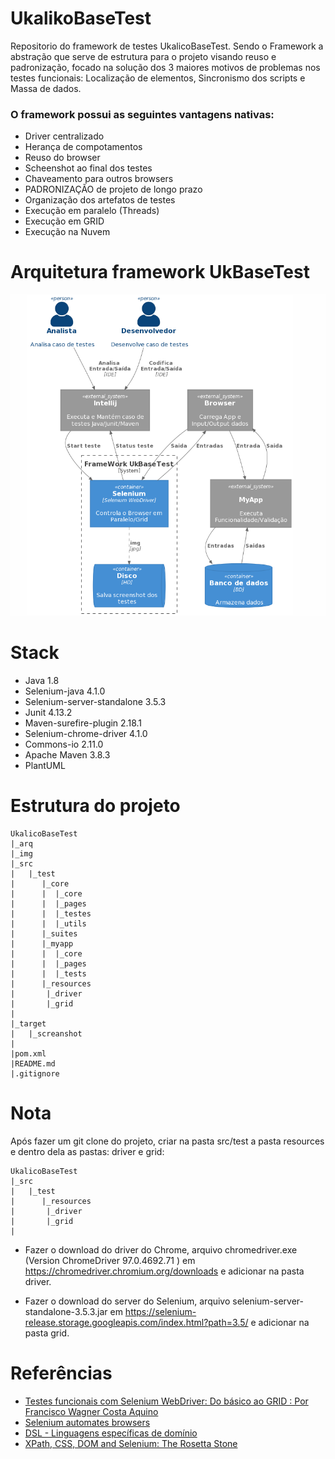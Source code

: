 # UkalikoBaseTest
Repositorio do framework de testes UkalicoBaseTest. Sendo o Framework a abstração que serve de estrutura para o projeto visando reuso e padronização, focado na solução dos 3 maiores motivos de problemas nos testes funcionais: Localização de elementos, Sincronismo dos scripts e Massa de dados.

### O framework possui as seguintes vantagens nativas:
- Driver centralizado
- Herança de compotamentos
- Reuso do browser
- Scheenshot ao final dos testes
- Chaveamento para outros browsers
- PADRONIZAÇÃO de projeto de longo prazo
- Organização dos artefatos de testes
- Execução em paralelo (Threads)
- Execução em GRID
- Execução na Nuvem

  

# Arquitetura framework UkBaseTest

![](img/arquitetura_C4.png)

# Stack
- Java 1.8
- Selenium-java 4.1.0
- Selenium-server-standalone 3.5.3
- Junit 4.13.2
- Maven-surefire-plugin 2.18.1
- Selenium-chrome-driver 4.1.0
- Commons-io 2.11.0
- Apache Maven 3.8.3
- PlantUML 
	



# Estrutura do projeto

```
UkalicoBaseTest
|_arq 
|_img
|_src
|   |_test
|      |_core
|      |  |_core
|      |  |_pages
|      |  |_testes
|      |  |_utils
|      |_suites
|      |_myapp
|      |  |_core
|      |  |_pages
|      |  |_tests
|      |_resources
|	    |_driver
|	    |_grid
|  
|_target
|   |_screanshot	 
|   
|pom.xml
|README.md   
|.gitignore
```



# Nota

Após fazer um git clone do projeto, criar na pasta  src/test a pasta resources e dentro dela as pastas:   driver e grid:

```
UkalicoBaseTest
|_src
|   |_test
|      |_resources
|	    |_driver
|	    |_grid
|  
```

- Fazer o download do driver do Chrome, arquivo chromedriver.exe (Version ChromeDriver 97.0.4692.71 ) em https://chromedriver.chromium.org/downloads e adicionar na pasta driver.

- Fazer o download do server do Selenium, arquivo selenium-server-standalone-3.5.3.jar em https://selenium-release.storage.googleapis.com/index.html?path=3.5/  e adicionar na pasta grid. 





# Referências

* [Testes funcionais com Selenium WebDriver: Do básico ao GRID : Por Francisco Wagner Costa Aquino](https://www.udemy.com/course/testes-funcionais-com-selenium-webdriver/)
* [Selenium automates browsers](https://www.selenium.dev/)
* [DSL - Linguagens específicas de domínio](https://www.jetbrains.com/pt-br/mps/concepts/domain-specific-languages/)
* [XPath, CSS, DOM and Selenium: The Rosetta Stone](https://www.red-gate.com/simple-talk/development/dotnet-development/xpath-css-dom-and-selenium-the-rosetta-stone/)
